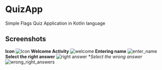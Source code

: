 # QuizApp

Simple Flags Quiz Application in Kotlin language

## Screenshots 
**Icon**
![Icon](https://user-images.githubusercontent.com/51478377/82756285-09c07900-9de2-11ea-84cf-3ba7e04c4585.jpeg)
**Welcome Activity**
![welcome](https://user-images.githubusercontent.com/51478377/82756287-09c07900-9de2-11ea-9adc-4d0a16f0cc64.jpeg)
**Entering name**
![enter_name](https://user-images.githubusercontent.com/51478377/82756283-07f6b580-9de2-11ea-8484-ca3530cd4969.jpeg)
**Select the right answer**
![right answer](https://user-images.githubusercontent.com/51478377/82756288-0a590f80-9de2-11ea-8d12-0974e923ba1e.jpeg)
**Select the wrong answer*
![wrong_right_answers](https://user-images.githubusercontent.com/51478377/82756284-0927e280-9de2-11ea-8c49-38b8ec1856d6.jpeg)
